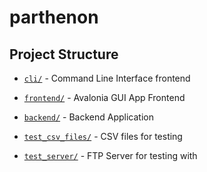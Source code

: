 # parthenon

## Project Structure
- [`cli/`](./cli) - Command Line Interface frontend
- [`frontend/`](./frontend) - Avalonia GUI App Frontend
- [`backend/`](./backend) - Backend Application

- [`test_csv_files/`](./test_csv_files) - CSV files for testing
- [`test_server/`](./test_server) - FTP Server for testing with

